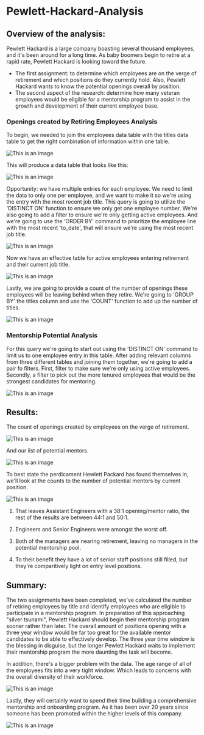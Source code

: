 # Pewlett-Hackard-Analysis
## Overview of the analysis:

Pewlett Hackard is a large company boasting several thousand employees, and it's been around for a long time. As baby boomers begin to retire at a rapid rate, Pewlett Hackard is looking toward the future. 
  - The first assignment: to determine which employees are on the verge of retirement and which positions do they currently hold. Also, Pewlett Hackard wants to know the potential openings overall by position.
  - The second aspect of the research: determine how many veteran employees would be eligible for a mentorship program to assist in the growth and development of their     current employee base.

### Openings created by Retiring Employees Analysis

To begin, we needed to join the employees data table with the titles data table to get the right combination of information within one table.

![This is an image](https://github.com/aaron-ardell/Pewlett-Hackard-Analysis/blob/main/del_1.png)

This will produce a data table that looks like this:

![This is an image](https://github.com/aaron-ardell/Pewlett-Hackard-Analysis/blob/main/retirement_titles.png)

Opportunity: we have multiple entries for each employee. We need to limit the data to only one per employee, and we want to make it so we're using the entry with the most recent job title. This query is going to utilize the 'DISTINCT ON' function to ensure we only get one employee number. We're also going to add a filter to ensure we're only getting active employees. And we're going to use the 'ORDER BY' command to prioritize the employee line with the most recent 'to_date', that will ensure we're using the most recent job title.

![This is an image](https://github.com/aaron-ardell/Pewlett-Hackard-Analysis/blob/main/del_1_removing_dupes.png)

Now we have an effective table for active employees entering retirement and their current job title.

![This is an image](https://github.com/aaron-ardell/Pewlett-Hackard-Analysis/blob/main/unique_titles.png)

Lastly, we are going to provide a count of the number of openings these employees will be leaving behind when they retire. We're going to 'GROUP BY' the titles column and use the 'COUNT' function to add up the number of titles.

![This is an image](https://github.com/aaron-ardell/Pewlett-Hackard-Analysis/blob/main/del_1_counting.png)

### Mentorship Potential Analysis

For this query we're going to start out using the 'DISTINCT ON' command to limit us to one employee entry in this table. After adding relevant columns from three different tables and joining them together, we're going to add a pair fo filters. First, filter to make sure we're only using active employees. Secondly, a filter to pick out the more tenured employees that would be the strongest candidates for mentoring.

![This is an image](https://github.com/aaron-ardell/Pewlett-Hackard-Analysis/blob/main/Deliverable2code.png)

## Results:

The count of openings created by employees on the verge of retirement.

![This is an image](https://github.com/aaron-ardell/Pewlett-Hackard-Analysis/blob/main/retiring_titles.png)

And our list of potential mentors.

![This is an image](https://github.com/aaron-ardell/Pewlett-Hackard-Analysis/blob/main/mentorship_eligibilty.png)

To best state the perdicament Hewlett Packard has found themselves in, we'll look at the counts to the number of potential mentors by current position.

![This is an image](https://github.com/aaron-ardell/Pewlett-Hackard-Analysis/blob/main/mentorship_counts.png)

1. That leaves Assistant Engineers with a 38:1 opening/mentor ratio, the rest of the results are between 44:1 and 50:1. 
 
2. Engineers and Senior Engineers were amongst the worst off. 

3. Both of the managers are nearing retirement, leaving no managers in the potential mentorship pool. 

4. To their benefit they have a lot of senior staff positions still filled, but they're comparitively light on entry level positions.

## Summary:

The two assignments have been completed, we've calculated the number of retiring employees by title and identify employees who are eligible to participate in a mentorship program. In preparation of this approaching "silver tsunami", Pewlett Hackard should begin their mentorship program sooner rather than later. The overall amount of positions opening with a three year window would be far too great for the available mentor candidates to be able to effectively develop. The three year time window is the blessing in disguise, but the longer Pewlett Hackard waits to implement their mentorship program the more daunting the task will become. 

In addition, there's a bigger problem with the data. The age range of all of the employees fits into a very tight window. Which leads to concerns with the overall diversity of their workforce.

![This is an image](https://github.com/aaron-ardell/Pewlett-Hackard-Analysis/blob/main/maxminemployees.png)

Lastly, they will certainly want to spend their time building a comprehensive mentorship and onboarding program. As it has been over 20 years since someone has been promoted within the higher levels of this company.

![This is an image](https://github.com/aaron-ardell/Pewlett-Hackard-Analysis/blob/main/promotions.png)
